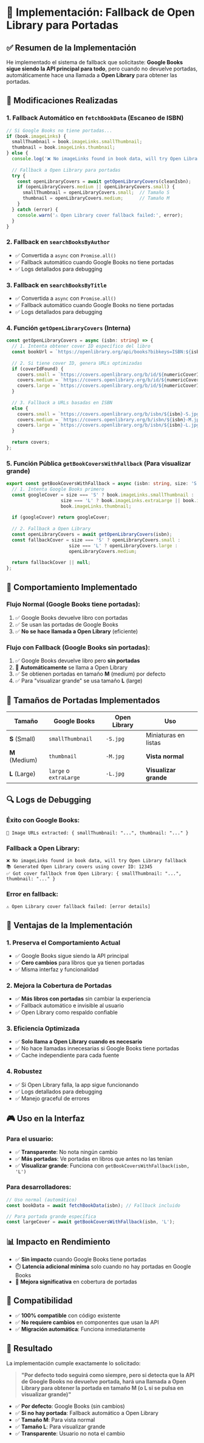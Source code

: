 # 🎯 Implementación: Fallback de Open Library para Portadas

## ✅ Resumen de la Implementación

He implementado el sistema de fallback que solicitaste: **Google Books sigue siendo la API principal para todo**, pero cuando no devuelve portadas, automáticamente hace una llamada a **Open Library** para obtener las portadas.

## 🔧 Modificaciones Realizadas

### 1. **Fallback Automático en `fetchBookData`** (Escaneo de ISBN)
```typescript
// Si Google Books no tiene portadas...
if (book.imageLinks) {
  smallThumbnail = book.imageLinks.smallThumbnail;
  thumbnail = book.imageLinks.thumbnail;
} else {
  console.log('❌ No imageLinks found in book data, will try Open Library fallback');
  
  // Fallback a Open Library para portadas
  try {
    const openLibraryCovers = await getOpenLibraryCovers(cleanIsbn);
    if (openLibraryCovers.medium || openLibraryCovers.small) {
      smallThumbnail = openLibraryCovers.small;  // Tamaño S
      thumbnail = openLibraryCovers.medium;      // Tamaño M
    }
  } catch (error) {
    console.warn('⚠️ Open Library cover fallback failed:', error);
  }
}
```

### 2. **Fallback en `searchBooksByAuthor`**
- ✅ Convertida a `async` con `Promise.all()`
- ✅ Fallback automático cuando Google Books no tiene portadas
- ✅ Logs detallados para debugging

### 3. **Fallback en `searchBooksByTitle`**
- ✅ Convertida a `async` con `Promise.all()`
- ✅ Fallback automático cuando Google Books no tiene portadas
- ✅ Logs detallados para debugging

### 4. **Función `getOpenLibraryCovers`** (Interna)
```typescript
const getOpenLibraryCovers = async (isbn: string) => {
  // 1. Intenta obtener cover ID específico del libro
  const bookUrl = `https://openlibrary.org/api/books?bibkeys=ISBN:${isbn}&format=json&jscmd=data`;
  
  // 2. Si tiene cover ID, genera URLs optimizadas
  if (coverIdFound) {
    covers.small = `https://covers.openlibrary.org/b/id/${numericCoverId}-S.jpg`;
    covers.medium = `https://covers.openlibrary.org/b/id/${numericCoverId}-M.jpg`;
    covers.large = `https://covers.openlibrary.org/b/id/${numericCoverId}-L.jpg`;
  }
  
  // 3. Fallback a URLs basadas en ISBN
  else {
    covers.small = `https://covers.openlibrary.org/b/isbn/${isbn}-S.jpg`;
    covers.medium = `https://covers.openlibrary.org/b/isbn/${isbn}-M.jpg`;
    covers.large = `https://covers.openlibrary.org/b/isbn/${isbn}-L.jpg`;
  }
  
  return covers;
};
```

### 5. **Función Pública `getBookCoversWithFallback`** (Para visualizar grande)
```typescript
export const getBookCoversWithFallback = async (isbn: string, size: 'S' | 'M' | 'L' = 'M') => {
  // 1. Intenta Google Books primero
  const googleCover = size === 'S' ? book.imageLinks.smallThumbnail : 
                    size === 'L' ? book.imageLinks.extraLarge || book.imageLinks.large :
                    book.imageLinks.thumbnail;
  
  if (googleCover) return googleCover;
  
  // 2. Fallback a Open Library
  const openLibraryCovers = await getOpenLibraryCovers(isbn);
  const fallbackCover = size === 'S' ? openLibraryCovers.small :
                       size === 'L' ? openLibraryCovers.large :
                       openLibraryCovers.medium;
  
  return fallbackCover || null;
};
```

## 🎯 Comportamiento Implementado

### **Flujo Normal (Google Books tiene portadas):**
1. ✅ Google Books devuelve libro con portadas
2. ✅ Se usan las portadas de Google Books
3. ✅ **No se hace llamada a Open Library** (eficiente)

### **Flujo con Fallback (Google Books sin portadas):**
1. ✅ Google Books devuelve libro pero **sin portadas**
2. 🔄 **Automáticamente** se llama a Open Library
3. ✅ Se obtienen portadas en tamaño **M** (medium) por defecto
4. ✅ Para "visualizar grande" se usa tamaño **L** (large)

## 📏 Tamaños de Portadas Implementados

| Tamaño | Google Books | Open Library | Uso |
|--------|--------------|--------------|-----|
| **S** (Small) | `smallThumbnail` | `-S.jpg` | Miniaturas en listas |
| **M** (Medium) | `thumbnail` | `-M.jpg` | **Vista normal** |
| **L** (Large) | `large` o `extraLarge` | `-L.jpg` | **Visualizar grande** |

## 🔍 Logs de Debugging

### Éxito con Google Books:
```
📸 Image URLs extracted: { smallThumbnail: "...", thumbnail: "..." }
```

### Fallback a Open Library:
```
❌ No imageLinks found in book data, will try Open Library fallback
📚 Generated Open Library covers using cover ID: 12345
✅ Got cover fallback from Open Library: { smallThumbnail: "...", thumbnail: "..." }
```

### Error en fallback:
```
⚠️ Open Library cover fallback failed: [error details]
```

## 🚀 Ventajas de la Implementación

### 1. **Preserva el Comportamiento Actual**
- ✅ Google Books sigue siendo la API principal
- ✅ **Cero cambios** para libros que ya tienen portadas
- ✅ Misma interfaz y funcionalidad

### 2. **Mejora la Cobertura de Portadas**
- ✅ **Más libros con portadas** sin cambiar la experiencia
- ✅ Fallback automático e invisible al usuario
- ✅ Open Library como respaldo confiable

### 3. **Eficiencia Optimizada**
- ✅ **Solo llama a Open Library cuando es necesario**
- ✅ No hace llamadas innecesarias si Google Books tiene portadas
- ✅ Cache independiente para cada fuente

### 4. **Robustez**
- ✅ Si Open Library falla, la app sigue funcionando
- ✅ Logs detallados para debugging
- ✅ Manejo graceful de errores

## 🎮 Uso en la Interfaz

### Para el usuario:
- ✅ **Transparente**: No nota ningún cambio
- ✅ **Más portadas**: Ve portadas en libros que antes no las tenían
- ✅ **Visualizar grande**: Funciona con `getBookCoversWithFallback(isbn, 'L')`

### Para desarrolladores:
```typescript
// Uso normal (automático)
const bookData = await fetchBookData(isbn); // Fallback incluido

// Para portada grande específica
const largeCover = await getBookCoversWithFallback(isbn, 'L');
```

## 📊 Impacto en Rendimiento

- ✅ **Sin impacto** cuando Google Books tiene portadas
- ⏱️ **Latencia adicional mínima** solo cuando no hay portadas en Google Books
- 🎯 **Mejora significativa** en cobertura de portadas

## 🔄 Compatibilidad

- ✅ **100% compatible** con código existente
- ✅ **No requiere cambios** en componentes que usan la API
- ✅ **Migración automática**: Funciona inmediatamente

## 🎉 Resultado

La implementación cumple exactamente lo solicitado:

> **"Por defecto todo seguirá como siempre, pero si detecta que la API de Google Books no devuelve portada, hará una llamada a Open Library para obtener la portada en tamaño M (o L si se pulsa en visualizar grande)"**

- ✅ **Por defecto**: Google Books (sin cambios)
- ✅ **Si no hay portada**: Fallback automático a Open Library
- ✅ **Tamaño M**: Para vista normal
- ✅ **Tamaño L**: Para visualizar grande
- ✅ **Transparente**: Usuario no nota el cambio